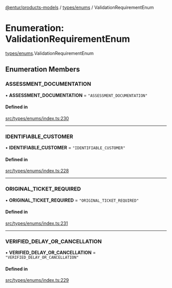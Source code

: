 [@entur/products-models](../README.md) / [types/enums](../modules/types_enums.md) / ValidationRequirementEnum

# Enumeration: ValidationRequirementEnum

[types/enums](../modules/types_enums.md).ValidationRequirementEnum

## Enumeration Members

### ASSESSMENT\_DOCUMENTATION

• **ASSESSMENT\_DOCUMENTATION** = ``"ASSESSMENT_DOCUMENTATION"``

#### Defined in

[src/types/enums/index.ts:230](https://github.com/entur/products-models/blob/main/src/types/enums/index.ts#L230)

___

### IDENTIFIABLE\_CUSTOMER

• **IDENTIFIABLE\_CUSTOMER** = ``"IDENTIFIABLE_CUSTOMER"``

#### Defined in

[src/types/enums/index.ts:228](https://github.com/entur/products-models/blob/main/src/types/enums/index.ts#L228)

___

### ORIGINAL\_TICKET\_REQUIRED

• **ORIGINAL\_TICKET\_REQUIRED** = ``"ORIGINAL_TICKET_REQUIRED"``

#### Defined in

[src/types/enums/index.ts:231](https://github.com/entur/products-models/blob/main/src/types/enums/index.ts#L231)

___

### VERIFIED\_DELAY\_OR\_CANCELLATION

• **VERIFIED\_DELAY\_OR\_CANCELLATION** = ``"VERIFIED_DELAY_OR_CANCELLATION"``

#### Defined in

[src/types/enums/index.ts:229](https://github.com/entur/products-models/blob/main/src/types/enums/index.ts#L229)
